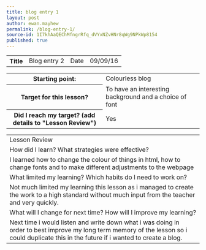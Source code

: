 ```yaml
---
title: blog entry 1
layout: post
author: ewan.mayhew
permalink: /blog-entry-1/
source-id: 1I7khAaQEChMfngrRfq_dVYxNZvHNr8qWg9NPkWp8154
published: true
---
```

<table>
  <tr>
    <th>Title</th>
    <td>Blog entry 2</td>
    <td>Date</td>
    <td>09/09/16</td>
  </tr>
</table>


<table>
  <tr>
    <th>Starting point:</th>
    <td>Colourless blog </td>
  </tr>
  <tr>
    <th>Target for this lesson?</th>
    <td>To have an interesting background and a choice of font</td>
  </tr>
  <tr>
    <th>Did I reach my target? 
(add details to "Lesson Review")</th>
    <td>Yes</td>
  </tr>
</table>


<table>
  <tr>
    <td>Lesson Review</td>
  </tr>
  <tr>
    <td>How did I learn? What strategies were effective? </td>
  </tr>
  <tr>
    <td>I learned how to change the colour of things in html, how to change fonts and to make different adjustments to the webpage</td>
  </tr>
  <tr>
    <td>What limited my learning? Which habits do I need to work on? </td>
  </tr>
  <tr>
    <td>Not much limited my learning this lesson as i managed to create the work to a high standard without much input from the teacher and very quickly.</td>
  </tr>
  <tr>
    <td>What will I change for next time? How will I improve my learning?</td>
  </tr>
  <tr>
    <td>Next time i would listen and write down what i was doing in order to best improve my long term memory of the lesson so i could duplicate this in the future if i wanted to create a blog.</td>
  </tr>
</table>


